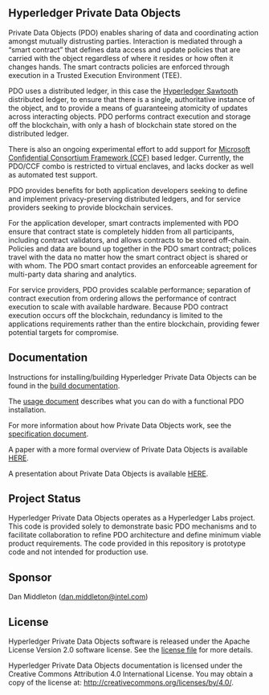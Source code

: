 <!---
Licensed under Creative Commons Attribution 4.0 International License
https://creativecommons.org/licenses/by/4.0/
--->
Hyperledger Private Data Objects
-------------

Private Data Objects (PDO) enables sharing of data and coordinating action
amongst mutually distrusting parties. Interaction is mediated through a “smart
contract” that defines data access and update policies that are carried with
the object regardless of where it resides or how often it changes hands. The
smart contracts policies are enforced through execution in a Trusted Execution
Environment (TEE).

PDO uses a distributed ledger, in this case the
[Hyperledger Sawtooth](https://sawtooth.hyperledger.org/)
distributed ledger, to ensure that there is a single, authoritative
instance of the object, and to provide a means of guaranteeing atomicity of
updates across interacting objects. PDO performs contract execution and storage off the blockchain, with only a hash of
blockchain state stored on the distributed ledger.

There is also an ongoing experimental effort to add support for
[Microsoft Confidential Consortium Framework (CCF)](https://microsoft.github.io/CCF/) based ledger.
Currently, the PDO/CCF combo is restricted to virtual enclaves, and lacks docker as well as
automated test support.

PDO provides benefits for both application developers seeking to define and
implement privacy-preserving distributed ledgers, and for service providers
seeking to provide blockchain services.

For the application developer, smart contracts implemented with PDO ensure that
contract state is completely hidden from all participants, including contract
validators, and allows contracts to be stored off-chain. Policies and data are
bound up together in the PDO smart contract; polices travel with the data no
matter how the smart contract object is shared or with whom. The PDO smart
contact provides an enforceable agreement for multi-party data sharing and
analytics.

For service providers, PDO provides scalable performance; separation of
contract execution from ordering allows the performance of contract execution
to scale with available hardware. Because PDO contract execution occurs off
the blockchain, redundancy is limited to the applications requirements rather
than the entire blockchain, providing fewer potential targets for compromise.

Documentation
-------------

Instructions for installing/building Hyperledger Private Data Objects can be
found in the [build documentation](docs/install.md).

The [usage document](docs/usage.md) describes what you can do with a functional PDO
installation.

For more information about how Private Data Objects work, see the
[specification document](docs/specification.md).

A paper with a more formal overview of Private Data Objects is available
[HERE](https://arxiv.org/abs/1807.05686).

A presentation about Private Data Objects is available
[HERE](https://docs.google.com/presentation/d/16V0kK9M_z86WwI-PfdltY5plXnkOdFuK84sWFaExH_k).

Project Status
-------------

Hyperledger Private Data Objects operates as a Hyperledger Labs project. This
code is provided solely to demonstrate basic PDO mechanisms and to facilitate
collaboration to refine PDO architecture and define minimum viable product
requirements. The code provided in this repository is prototype code and not
intended for production use.

Sponsor
-------------

Dan Middleton (dan.middleton@intel.com)

License
-------------

Hyperledger Private Data Objects software is released under the Apache License
Version 2.0 software license. See the [license file](LICENSE) for more details.

Hyperledger Private Data Objects documentation is licensed under the Creative
Commons Attribution 4.0 International License. You may obtain a copy of the
license at: http://creativecommons.org/licenses/by/4.0/.
